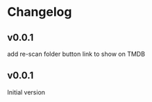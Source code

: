 # Changelog


## v0.0.1
  add re-scan folder button
  link to show on TMDB

## v0.0.1
Initial version

